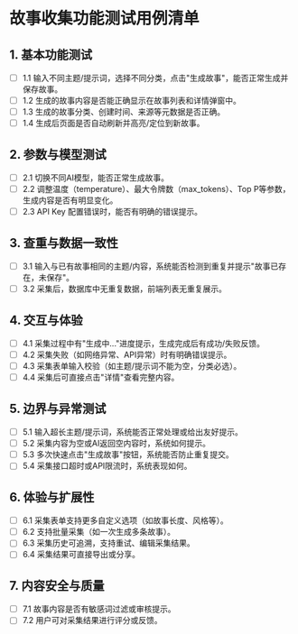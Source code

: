 # 故事收集功能测试用例清单

## 1. 基本功能测试

- [ ] 1.1 输入不同主题/提示词，选择不同分类，点击"生成故事"，能否正常生成并保存故事。
- [ ] 1.2 生成的故事内容是否能正确显示在故事列表和详情弹窗中。
- [ ] 1.3 生成的故事分类、创建时间、来源等元数据是否正确。
- [ ] 1.4 生成后页面是否自动刷新并高亮/定位到新故事。

## 2. 参数与模型测试

- [ ] 2.1 切换不同AI模型，能否正常生成故事。
- [ ] 2.2 调整温度（temperature）、最大令牌数（max_tokens）、Top P等参数，生成内容是否有明显变化。
- [ ] 2.3 API Key 配置错误时，能否有明确的错误提示。

## 3. 查重与数据一致性

- [ ] 3.1 输入与已有故事相同的主题/内容，系统能否检测到重复并提示"故事已存在，未保存"。
- [ ] 3.2 采集后，数据库中无重复数据，前端列表无重复展示。

## 4. 交互与体验

- [ ] 4.1 采集过程中有"生成中..."进度提示，生成完成后有成功/失败反馈。
- [ ] 4.2 采集失败（如网络异常、API异常）时有明确错误提示。
- [ ] 4.3 采集表单输入校验（如主题/提示词不能为空，分类必选）。
- [ ] 4.4 采集后可直接点击"详情"查看完整内容。

## 5. 边界与异常测试

- [ ] 5.1 输入超长主题/提示词，系统能否正常处理或给出友好提示。
- [ ] 5.2 采集内容为空或AI返回空内容时，系统如何提示。
- [ ] 5.3 多次快速点击"生成故事"按钮，系统能否防止重复提交。
- [ ] 5.4 采集接口超时或API限流时，系统表现如何。

## 6. 体验与扩展性

- [ ] 6.1 采集表单支持更多自定义选项（如故事长度、风格等）。
- [ ] 6.2 支持批量采集（如一次生成多条故事）。
- [ ] 6.3 采集历史可追溯，支持重试、编辑采集结果。
- [ ] 6.4 采集结果可直接导出或分享。

## 7. 内容安全与质量

- [ ] 7.1 故事内容是否有敏感词过滤或审核提示。
- [ ] 7.2 用户可对采集结果进行评分或反馈。 